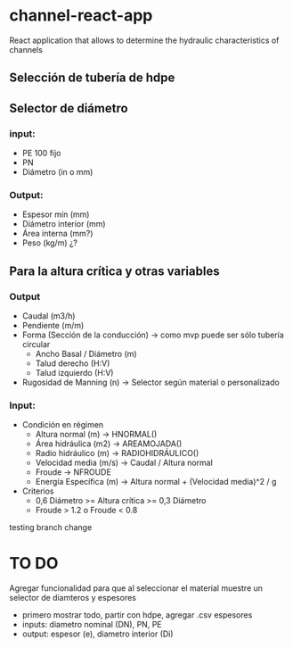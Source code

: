 # channel-react-app
React application that allows to determine the hydraulic characteristics of channels

## Selección de tubería de hdpe

## Selector de diámetro

### input: 
- PE 100 fijo
- PN
- Diámetro (in o mm)

### Output:
- Espesor mín (mm)
- Diámetro interior (mm)
- Área interna (mm?) 
- Peso (kg/m) ¿?

## Para la altura crítica y otras variables
### Output
- Caudal (m3/h)
- Pendiente (m/m)
- Forma (Sección de la conducción) -> como mvp puede ser sólo tubería circular
  - Ancho Basal / Diámetro (m)
  - Talud derecho (H:V)
  - Talud  izquierdo  (H:V)
- Rugosidad de Manning (n) -> Selector según material o personalizado
### Input:
- Condición en régimen
  - Altura normal (m) -> HNORMAL()
  - Área hidráulica (m2) -> AREAMOJADA()
  - Radio hidráulico (m) -> RADIOHIDRÁULICO()
  - Velocidad media (m/s) -> Caudal / Altura normal 
  - Froude -> NFROUDE
  - Energía Específica (m) ->  Altura normal +  (Velocidad media)^2 / g 
- Criterios
  - 0,6  Diámetro   >=  Altura crítica >=  0,3 Diámetro 
  - Froude > 1.2 o  Froude  <  0.8

testing branch change

# TO DO
Agregar funcionalidad para que al seleccionar el material muestre un selector de diamteros y espesores 

  -  primero mostrar todo, partir con hdpe, agregar .csv espesores
  -  inputs: diametro nominal (DN), PN, PE
  -  output: espesor (e), diametro interior (Di)

